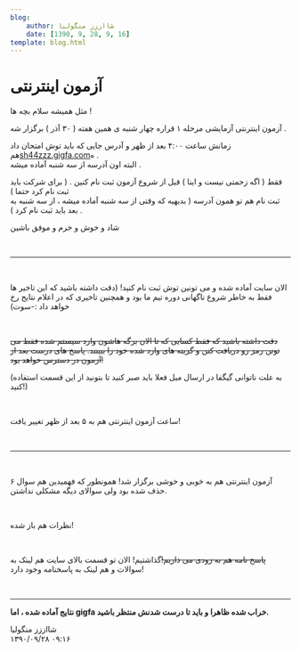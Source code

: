```yaml
---
blog:
    author: شااززز منگولیا
    date: [1390, 9, 28, 9, 16]
template: blog.html
---
```

# آزمون اینترنتی

<div class="cnt">
مثل همیشه سلام بچه ها !<p></p>
<p>آزمون اینترنتی آزمایشی مرحله ۱ قراره چهار شنبه ی همین هفته‌ ( ۳۰ آذر‌ )‌ برگزار شه .</p>
<p>زمانش ساعت ۴:۰۰ بعد از ظهر و آدرس جایی که باید توش امتحان داد هم<a href="http://sh44zzz.gigfa.com/" target="_blank" title="آزمون آزمایشی">sh44zzz.gigfa.com</a>ه .<br/>البته اون آدرسه از سه شنبه آماده میشه .</p>
<p>فقط ( اگه زحمتی نیست و اینا‌ ) قبل از شروع آزمون ثبت نام کنین . ( برای شرکت باید ثبت نام کرد حتما )<br/>ثبت نام هم تو همون آدرسه ( بدیهیه که وقتی از سه شنبه آماده میشه ، از سه شنبه به بعد باید ثبت نام کرد ) .</p>
<p>شاد و خوش و خرم و موفق باشین </p>
<p><br/></p>
<hr size="2" width="100%"/>
<p><br/></p>
<p>الان سایت آماده شده و می تونین توش ثبت نام کنید! (دقت داشته باشید که این تاخیر ها فقط به خاطر شروع ناگهانی دوره تیم ما بود و همچنین تاخیری که در اعلام نتایج رخ خواهد داد :-سوت)</p>
<p><br/></p>
<p><strike>دقت داشته باشید که فقط کسایی که تا الان برگه هاشون وارد سیستم شده فقط می تونن رمز رو دریافت کنن و گزینه های وارد شده خود را ببینند. پاسخ های درست بعد از آزمون در دسترس خواهد بود!</strike></p>
<p>(به علت ناتوانی گیگفا در ارسال میل فعلا باید صبر کنید تا بتونید از این قسمت استفاده کنید!)</p>
<p><br/></p>
<p>ساعت آزمون اینترنتی هم به ۵ بعد از ظهر تغییر یافت!</p>
<p><br/></p>
<hr size="2" width="100%"/>
<p><br/></p>
<p>آزمون اینترنتی هم به خوبی و خوشی برگزار شد! همونطور که فهمیدین هم سوال ۶ حذف شده بود ولی سوالای دیگه مشکلی نداشتن.</p>
<p><br/></p>
<p>نظرات هم باز شده!</p>
<p><br/></p>
<p><strike>پاسخ نامه هم به زودی می ذاریم!</strike>گذاشتیم! الان تو قسمت بالای سایت هم لینک به سوالات و هم لینک به پاسخنامه وجود دارد!</p>
<p><br/></p>
<hr size="2" width="100%"/>
<p><strong>نتایج آماده شده ، اما gigfa خراب شده ظاهرا و باید تا درست شدنش منتظر باشید.</strong></p>
<p></p>
</div>

<div class="blog-info">
    <div class="blog-author">شااززز منگولیا</div>
    <div class="blog-date">۱۳۹۰/۰۹/۲۸ ۰۹:۱۶</div>
</div>

